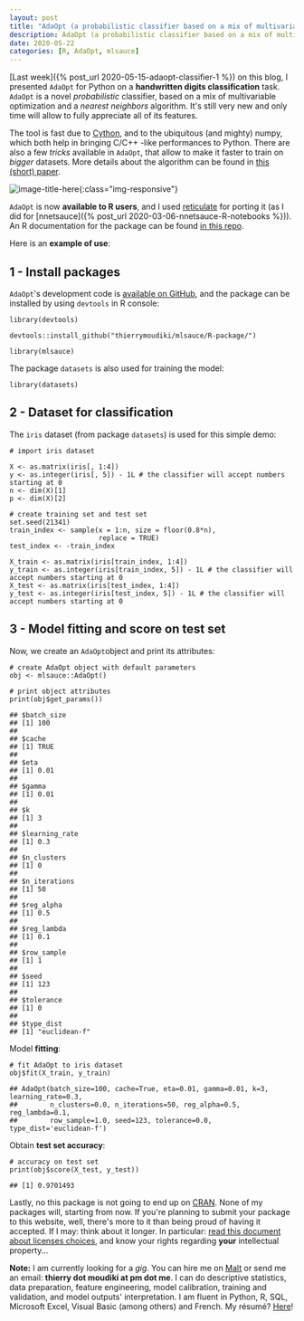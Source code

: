```yaml
---
layout: post
title: "AdaOpt (a probabilistic classifier based on a mix of multivariable optimization and nearest neighbors) for R"
description: AdaOpt (a probabilistic classifier based on a mix of multivariable optimization and nearest neighbors) for R
date: 2020-05-22
categories: [R, AdaOpt, mlsauce]
---
```



[Last week]({% post_url 2020-05-15-adaopt-classifier-1 %}) on this blog, I presented `AdaOpt` for Python on a __handwritten digits classification__ task. `AdaOpt` is a novel _probabilistic_ classifier, based on a mix of multivariable optimization and a _nearest neighbors_ algorithm. It's still very new and only time will allow to fully appreciate all of its features.

The tool is fast due to [Cython](https://cython.org/), and to the ubiquitous (and mighty) numpy, which both help in bringing C/C++ -like performances to Python. There are also a few _tricks_ available in `AdaOpt`, that allow to make it faster to train on _bigger_ datasets. More details about the algorithm can be found in [this (short) paper](https://www.researchgate.net/publication/341409169_AdaOpt_Multivariable_optimization_for_classification).


![image-title-here]({{base}}/images/2020-05-22/2020-05-22-image1.png){:class="img-responsive"}


`AdaOpt` is now __available to R users__, and I used [reticulate](https://rstudio.github.io/reticulate/) for porting it (as I did for [nnetsauce]({% post_url 2020-03-06-nnetsauce-R-notebooks %})). An R documentation for the package can be found [in this repo](https://github.com/Techtonique/mlsauce/blob/master/R-package.Rcheck/mlsauce-manual.pdf).

Here is an __example of use__:

## 1 - Install packages 

`AdaOpt`'s development code is [available on GitHub](https://github.com/Techtonique/mlsauce), and the package can be installed by using `devtools` in R console:

```{r}
library(devtools)
```
```{r}
devtools::install_github("thierrymoudiki/mlsauce/R-package/")
```
```{r}
library(mlsauce)
```

The package `datasets` is also used for training the model: 

```{r}
library(datasets)
```

## 2 - Dataset for classification

The `iris` dataset (from package `datasets`) is used for this simple demo: 

```{r}
# import iris dataset

X <- as.matrix(iris[, 1:4])
y <- as.integer(iris[, 5]) - 1L # the classifier will accept numbers starting at 0
n <- dim(X)[1]
p <- dim(X)[2]

# create training set and test set
set.seed(21341)
train_index <- sample(x = 1:n, size = floor(0.8*n), 
                      replace = TRUE)
test_index <- -train_index

X_train <- as.matrix(iris[train_index, 1:4])
y_train <- as.integer(iris[train_index, 5]) - 1L # the classifier will accept numbers starting at 0
X_test <- as.matrix(iris[test_index, 1:4])
y_test <- as.integer(iris[test_index, 5]) - 1L # the classifier will accept numbers starting at 0
```


## 3 - Model fitting and score on test set

Now, we create an `AdaOpt`object and print its attributes: 

```{r}
# create AdaOpt object with default parameters
obj <- mlsauce::AdaOpt()

# print object attributes
print(obj$get_params())
```
```
## $batch_size
## [1] 100
## 
## $cache
## [1] TRUE
## 
## $eta
## [1] 0.01
## 
## $gamma
## [1] 0.01
## 
## $k
## [1] 3
## 
## $learning_rate
## [1] 0.3
## 
## $n_clusters
## [1] 0
## 
## $n_iterations
## [1] 50
## 
## $reg_alpha
## [1] 0.5
## 
## $reg_lambda
## [1] 0.1
## 
## $row_sample
## [1] 1
## 
## $seed
## [1] 123
## 
## $tolerance
## [1] 0
## 
## $type_dist
## [1] "euclidean-f"
```

Model __fitting__: 

```{r}
# fit AdaOpt to iris dataset
obj$fit(X_train, y_train)
```
```
## AdaOpt(batch_size=100, cache=True, eta=0.01, gamma=0.01, k=3, learning_rate=0.3,
##        n_clusters=0.0, n_iterations=50, reg_alpha=0.5, reg_lambda=0.1,
##        row_sample=1.0, seed=123, tolerance=0.0, type_dist='euclidean-f')
```

Obtain __test set accuracy__:

```{r}
# accuracy on test set 
print(obj$score(X_test, y_test))
```
```
## [1] 0.9701493
``` 

Lastly, no this package is not going to end up on [CRAN](https://cran.r-project.org/). None of my packages will, starting from now. If you're planning to submit your package to this website, well, there's more to it than being proud of having it accepted. If I may: think about it longer. In particular: [read this document about licenses choices](https://choosealicense.com/), and know your rights regarding __your__ intellectual property...

__Note:__ I am currently looking for a _gig_. You can hire me on [Malt](https://www.malt.fr/profile/thierrymoudiki) or send me an email: __thierry dot moudiki at pm dot me__. I can do descriptive statistics, data preparation, feature engineering, model calibration, training and validation, and model outputs' interpretation. I am fluent in Python, R, SQL, Microsoft Excel, Visual Basic (among others) and French. My résumé? [Here]({{base}}/cv/thierry-moudiki.pdf)!